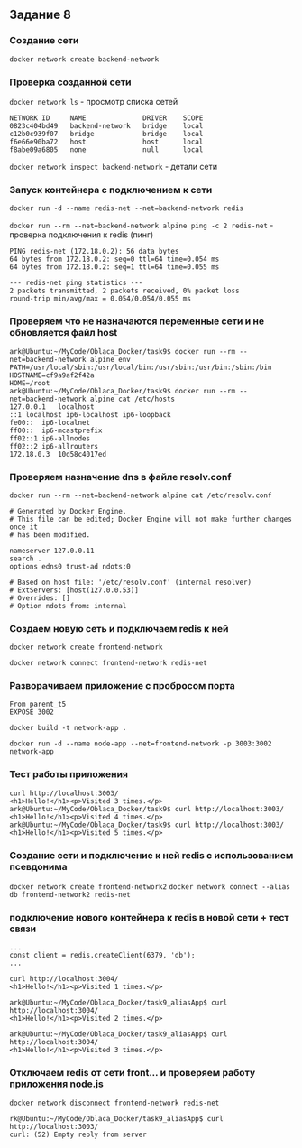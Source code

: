 ## Задание 8

### Создание сети
`docker network create backend-network` 

### Проверка созданной сети
`docker network ls` - просмотр списка сетей
```
NETWORK ID     NAME              DRIVER    SCOPE
0823c404bd49   backend-network   bridge    local
c12b0c939f07   bridge            bridge    local
f6e66e90ba72   host              host      local
f8abe09a6805   none              null      local
```

`docker network inspect backend-network` - детали сети

### Запуск контейнера с подключением к сети
`docker run -d --name redis-net --net=backend-network redis`

`docker run --rm --net=backend-network alpine ping -c 2 redis-net` - проверка подключения к redis (пинг)
```
PING redis-net (172.18.0.2): 56 data bytes
64 bytes from 172.18.0.2: seq=0 ttl=64 time=0.054 ms
64 bytes from 172.18.0.2: seq=1 ttl=64 time=0.055 ms

--- redis-net ping statistics ---
2 packets transmitted, 2 packets received, 0% packet loss
round-trip min/avg/max = 0.054/0.054/0.055 ms
```

### Проверяем что не назначаются переменные сети и не обновляется файл host

```
ark@Ubuntu:~/MyCode/Oblaca_Docker/task9$ docker run --rm --net=backend-network alpine env
PATH=/usr/local/sbin:/usr/local/bin:/usr/sbin:/usr/bin:/sbin:/bin
HOSTNAME=cf9a9af2f42a
HOME=/root
ark@Ubuntu:~/MyCode/Oblaca_Docker/task9$ docker run --rm --net=backend-network alpine cat /etc/hosts
127.0.0.1	localhost
::1	localhost ip6-localhost ip6-loopback
fe00::	ip6-localnet
ff00::	ip6-mcastprefix
ff02::1	ip6-allnodes
ff02::2	ip6-allrouters
172.18.0.3	10d58c4017ed
```

### Проверяем назначение dns в файле resolv.conf
`docker run --rm --net=backend-network alpine cat /etc/resolv.conf`
```
# Generated by Docker Engine.
# This file can be edited; Docker Engine will not make further changes once it
# has been modified.

nameserver 127.0.0.11
search .
options edns0 trust-ad ndots:0

# Based on host file: '/etc/resolv.conf' (internal resolver)
# ExtServers: [host(127.0.0.53)]
# Overrides: []
# Option ndots from: internal
```

### Создаем новую сеть и подключаем redis к ней
`docker network create frontend-network`

`docker network connect frontend-network redis-net`

### Разворачиваем приложение с пробросом порта 
```
From parent_t5
EXPOSE 3002
```
`docker build -t network-app .`

`docker run -d --name node-app --net=frontend-network -p 3003:3002 network-app`

### Тест работы приложения
```
curl http://localhost:3003/
<h1>Hello!</h1><p>Visited 3 times.</p>
ark@Ubuntu:~/MyCode/Oblaca_Docker/task9$ curl http://localhost:3003/
<h1>Hello!</h1><p>Visited 4 times.</p>
ark@Ubuntu:~/MyCode/Oblaca_Docker/task9$ curl http://localhost:3003/
<h1>Hello!</h1><p>Visited 5 times.</p>
```

### Создание сети и подключение к ней redis с использованием псевдонима
`docker network create frontend-network2`
`docker network connect --alias db frontend-network2 redis-net`

### подключение нового контейнера к redis в новой сети + тест связи
```
...
const client = redis.createClient(6379, 'db'); 
...
```

```
curl http://localhost:3004/
<h1>Hello!</h1><p>Visited 1 times.</p>

ark@Ubuntu:~/MyCode/Oblaca_Docker/task9_aliasApp$ curl http://localhost:3004/
<h1>Hello!</h1><p>Visited 2 times.</p>

ark@Ubuntu:~/MyCode/Oblaca_Docker/task9_aliasApp$ curl http://localhost:3004/
<h1>Hello!</h1><p>Visited 3 times.</p>
```

### Отключаем redis от сети front... и проверяем работу приложения node.js
`docker network disconnect frontend-network redis-net`

```
rk@Ubuntu:~/MyCode/Oblaca_Docker/task9_aliasApp$ curl http://localhost:3003/
curl: (52) Empty reply from server
```